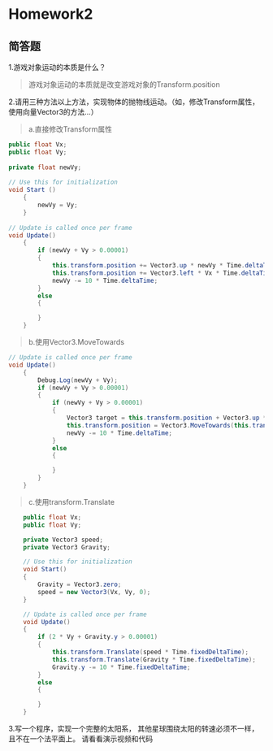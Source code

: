 # Homework2
## 简答题
1.游戏对象运动的本质是什么？

> 游戏对象运动的本质就是改变游戏对象的Transform.position

2.请用三种方法以上方法，实现物体的抛物线运动。（如，修改Transform属性，使用向量Vector3的方法…）

> a.直接修改Transform属性
```c#
public float Vx;
public float Vy;
    
private float newVy;
    
// Use this for initialization
void Start () 
    {
        newVy = Vy;
    }
    	
// Update is called once per frame
void Update()
    {
        if (newVy + Vy > 0.00001)
        {
            this.transform.position += Vector3.up * newVy * Time.deltaTime;
            this.transform.position += Vector3.left * Vx * Time.deltaTime;
            newVy -= 10 * Time.deltaTime;
        }
        else
        {

        }
    }
```
> b.使用Vector3.MoveTowards
```c#
// Update is called once per frame
void Update()
    {
        Debug.Log(newVy + Vy);
        if (newVy + Vy > 0.00001)
        {
            if (newVy + Vy > 0.00001)
            {
                Vector3 target = this.transform.position + Vector3.up * newVy * Time.deltaTime + Vector3.left * Vx * Time.deltaTime;
                this.transform.position = Vector3.MoveTowards(this.transform.position, target, Time.deltaTime);
                newVy -= 10 * Time.deltaTime;
            }
            else
            {

            }
        }
    }
```
> c.使用transform.Translate
```c#
    public float Vx;
    public float Vy;

    private Vector3 speed;
    private Vector3 Gravity;

    // Use this for initialization
    void Start()
    {
        Gravity = Vector3.zero;
        speed = new Vector3(Vx, Vy, 0);
    }

    // Update is called once per frame
    void Update()
    {
        if (2 * Vy + Gravity.y > 0.00001)
        {
            this.transform.Translate(speed * Time.fixedDeltaTime);
            this.transform.Translate(Gravity * Time.fixedDeltaTime);
            Gravity.y -= 10 * Time.fixedDeltaTime;
        }
        else
        {

        }
    }
 ```
 
 3.写一个程序，实现一个完整的太阳系， 其他星球围绕太阳的转速必须不一样，且不在一个法平面上。
 请看看演示视频和代码
 
